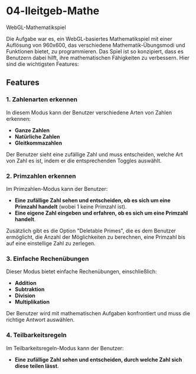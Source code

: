 # 04-lleitgeb-Mathe

WebGL-Mathematikspiel

Die Aufgabe war es, ein WebGL-basiertes Mathematikspiel mit einer Auflösung von 960x600, das verschiedene Mathematik-Übungsmodi und Funktionen bietet, zu programmieren. Das Spiel ist so konzipiert, dass es Benutzern dabei hilft, ihre mathematischen Fähigkeiten zu verbessern. Hier sind die wichtigsten Features:

## Features

### 1. Zahlenarten erkennen

In diesem Modus kann der Benutzer verschiedene Arten von Zahlen erkennen:

- **Ganze Zahlen**
- **Natürliche Zahlen**
- **Gleitkommazahlen**

Der Benutzer sieht eine zufällige Zahl und muss entscheiden, welche Art von Zahl es ist, indem er die entsprechenden Toggles auswählt.

### 2. Primzahlen erkennen

Im Primzahlen-Modus kann der Benutzer:

- **Eine zufällige Zahl sehen und entscheiden, ob es sich um eine Primzahl handelt** (wobei 1 keine Primzahl ist).
- **Eine eigene Zahl eingeben und erfahren, ob es sich um eine Primzahl handelt**.

Zusätzlich gibt es die Option "Deletable Primes", die es dem Benutzer ermöglicht, die Anzahl der Möglichkeiten zu berechnen, eine Primzahl bis auf eine einstellige Zahl zu zerlegen.

### 3. Einfache Rechenübungen

Dieser Modus bietet einfache Rechenübungen, einschließlich:

- **Addition**
- **Subtraktion**
- **Division**
- **Multiplikation**

Der Benutzer wird mit mathematischen Aufgaben konfrontiert und muss die richtige Antwort auswählen.

### 4. Teilbarkeitsregeln

Im Teilbarkeitsregeln-Modus kann der Benutzer:

- **Eine zufällige Zahl sehen und entscheiden, durch welche Zahl sich diese teilen lässt**.
